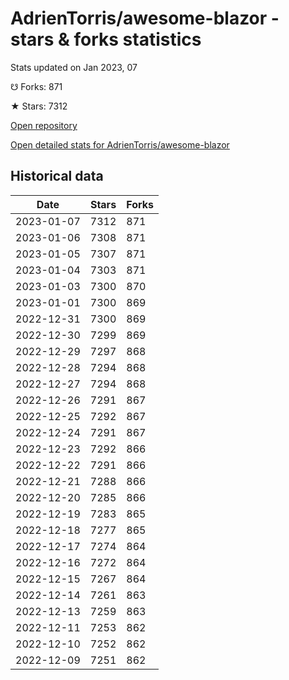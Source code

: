 # AdrienTorris/awesome-blazor - stars & forks statistics

Stats updated on Jan 2023, 07

☋ Forks: 871

★ Stars: 7312

[Open repository](https://github.com/AdrienTorris/awesome-blazor)

[Open detailed stats for AdrienTorris/awesome-blazor](https://reviewgithub.com/rep/AdrienTorris/awesome-blazor)

## Historical data
| Date | Stars | Forks |
|------|-------|-------|
| 2023-01-07 | 7312 | 871 | 
| 2023-01-06 | 7308 | 871 | 
| 2023-01-05 | 7307 | 871 | 
| 2023-01-04 | 7303 | 871 | 
| 2023-01-03 | 7300 | 870 | 
| 2023-01-01 | 7300 | 869 | 
| 2022-12-31 | 7300 | 869 | 
| 2022-12-30 | 7299 | 869 | 
| 2022-12-29 | 7297 | 868 | 
| 2022-12-28 | 7294 | 868 | 
| 2022-12-27 | 7294 | 868 | 
| 2022-12-26 | 7291 | 867 | 
| 2022-12-25 | 7292 | 867 | 
| 2022-12-24 | 7291 | 867 | 
| 2022-12-23 | 7292 | 866 | 
| 2022-12-22 | 7291 | 866 | 
| 2022-12-21 | 7288 | 866 | 
| 2022-12-20 | 7285 | 866 | 
| 2022-12-19 | 7283 | 865 | 
| 2022-12-18 | 7277 | 865 | 
| 2022-12-17 | 7274 | 864 | 
| 2022-12-16 | 7272 | 864 | 
| 2022-12-15 | 7267 | 864 | 
| 2022-12-14 | 7261 | 863 | 
| 2022-12-13 | 7259 | 863 | 
| 2022-12-11 | 7253 | 862 | 
| 2022-12-10 | 7252 | 862 | 
| 2022-12-09 | 7251 | 862 | 

